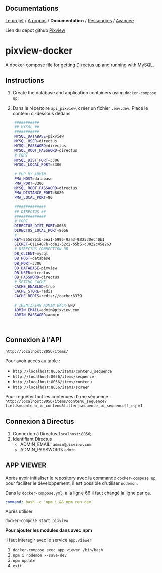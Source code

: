 ## Documentations

[Le projet](index.md) / [A propos](about.md) / **Documentation** / [Ressources](ressources.md) / [Avancée](avancee.md)

Lien du dépot github [Pixview](https://github.com/Projet-Tutore-Affichage-Dynamique/pixview)

# pixview-docker

A docker-compose file for getting Directus up and running with MySQL.

## Instructions

1. Create the database and application containers using  `docker-compose up`;

2. Dans le répertoire `api_pixview`, créer un fichier `.env.dev`. Placé le contenu ci-dessous dedans

```bash
    ###########
    ## MYSQL ##
    ###########
    MYSQL_DATABASE=pixview
    MYSQL_USER=directus
    MYSQL_PASSWORD=directus
    MYSQL_ROOT_PASSWORD=directus
    # PORT
    MYSQL_DIST_PORT=3306
    MYSQL_LOCAL_PORT=3306
    
    # PHP_MY_ADMIN
    PMA_HOST=database
    PMA_PORT=3306
    MYSQL_ROOT_PASSWORD=directus
    PMA_DISTANCE_PORT=8080
    PMA_LOCAL_PORT=80
    
    ##############
    ## DIRECTUS ##
    ##############
    # PORT
    DIRECTUS_DIST_PORT=8055
    DIRECTUS_LOCAL_PORT=8056
    # 
    KEY=255d861b-5ea1-5996-9aa3-922530ec40b1
    SECRET=6116487b-cda1-52c2-b5b5-c8022c45e263
    # DIRECTUS CONNECTION DB
    DB_CLIENT=mysql
    DB_HOST=database
    DB_PORT=3306
    DB_DATABASE=pixview
    DB_USER=directus
    DB_PASSWORD=directus
    # SETING CACHE
    CACHE_ENABLED=true
    CACHE_STORE=redis
    CACHE_REDIS=redis://cache:6379
    
    # IDENTIFIAN ADMIN BACK-END
    ADMIN_EMAIL=admin@pixview.com
    ADMIN_PASSWORD=admin
    
    
```

## Connexion à l'API 

`http://localhost:8056/items/`

Pour avoir accès au table :

- `http://localhost:8056/items/contenu_sequence`
- `http://localhost:8056/items/sequence`
- `http://localhost:8056/items/contenu`
- `http://localhost:8056/items/screen`

Pour requêter tout les contenues d'une séquence :
`http://localhost:8056/items/contenu_sequence?fields=contenu_id_contenu&filter[sequence_id_sequence][_eq]=1`

## Connexion à Directus

1. Connexion à Directus `localhost:8056`;
2. Identifiant Directus
   - ADMIN_EMAIL: `admin@pixview.com`
   - ADMIN_PASSWORD: `admin`

## APP VIEWER

Après avoir initialiser le repository avec la commande `docker-compose up`, pour faciliter le développement, il est possible d'utiliser `nodemon`.

Dans le `docker-compose.yml`, à la ligne 66 il faut changé la ligne par ça.

```yaml
command: bash -c 'npm i && npm run dev'
```

Après utiliser 

`docker-compose start pixview`

**Pour ajouter les modules dans avec npm**

il faut interagir avec le service `app.viewer`

1. `docker-compose exec app.viewer /bin/bash`
2. `npm i nodemon --save-dev`
3. `npm update` 
4. `exit`

